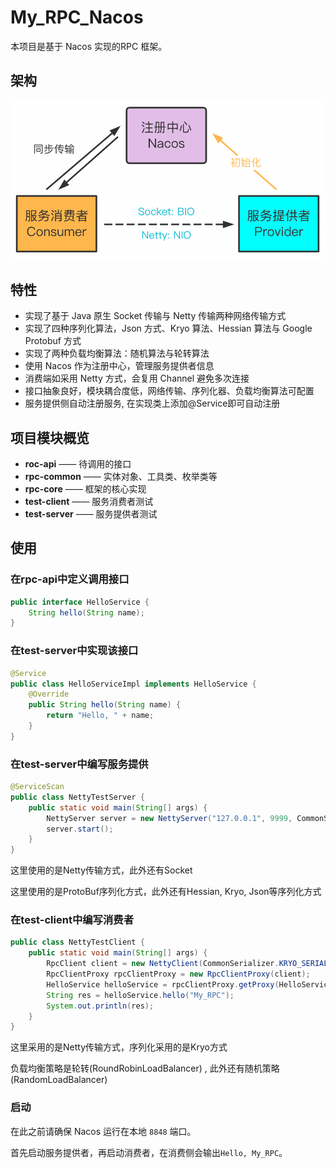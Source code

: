 # My_RPC_Nacos
本项目是基于 Nacos 实现的RPC 框架。

## 架构

<img src="image/RPC框架.png" alt="RPC框架" style="zoom:67%;" />

## 特性

- 实现了基于 Java 原生 Socket 传输与 Netty 传输两种网络传输方式
- 实现了四种序列化算法，Json 方式、Kryo 算法、Hessian 算法与 Google Protobuf 方式
- 实现了两种负载均衡算法：随机算法与轮转算法
- 使用 Nacos 作为注册中心，管理服务提供者信息
- 消费端如采用 Netty 方式，会复用 Channel 避免多次连接
- 接口抽象良好，模块耦合度低，网络传输、序列化器、负载均衡算法可配置
- 服务提供侧自动注册服务, 在实现类上添加@Service即可自动注册

## 项目模块概览

- **roc-api** —— 待调用的接口
- **rpc-common** —— 实体对象、工具类、枚举类等
- **rpc-core** —— 框架的核心实现
- **test-client** —— 服务消费者测试
- **test-server** —— 服务提供者测试

## 使用

### 在rpc-api中定义调用接口

```java
public interface HelloService {
    String hello(String name);
}
```

### 在test-server中实现该接口

```java
@Service
public class HelloServiceImpl implements HelloService {
    @Override
    public String hello(String name) {
        return "Hello, " + name;
    }
}
```

### 在test-server中编写服务提供

```java
@ServiceScan
public class NettyTestServer {
    public static void main(String[] args) {
        NettyServer server = new NettyServer("127.0.0.1", 9999, CommonSerializer.PROTOBUF_SERIALIZER);
        server.start();
    }
}
```

这里使用的是Netty传输方式，此外还有Socket

这里使用的是ProtoBuf序列化方式，此外还有Hessian, Kryo, Json等序列化方式

### 在test-client中编写消费者

```java
public class NettyTestClient {
    public static void main(String[] args) {
        RpcClient client = new NettyClient(CommonSerializer.KRYO_SERIALIZER, new RoundRobinLoadBalancer());
        RpcClientProxy rpcClientProxy = new RpcClientProxy(client);
        HelloService helloService = rpcClientProxy.getProxy(HelloService.class);
        String res = helloService.hello("My_RPC");
        System.out.println(res);
    }
}
```

这里采用的是Netty传输方式，序列化采用的是Kryo方式

负载均衡策略是轮转(RoundRobinLoadBalancer) , 此外还有随机策略(RandomLoadBalancer)

### 启动

在此之前请确保 Nacos 运行在本地 `8848` 端口。

首先启动服务提供者，再启动消费者，在消费侧会输出`Hello, My_RPC`。
